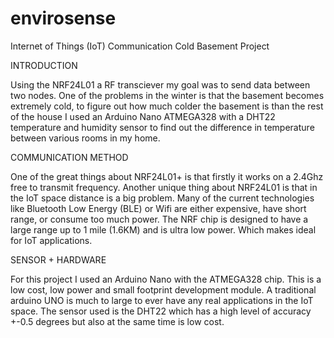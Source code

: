 # envirosense

Internet of Things (IoT) Communication
Cold Basement Project

INTRODUCTION 

Using the NRF24L01 a RF transciever my goal was to send data between two nodes.
One of the problems in the winter is that the basement becomes extremely cold,
to figure out how much colder the basement is than the rest of the house I used
an Arduino Nano ATMEGA328 with a DHT22 temperature and humidity sensor to find 
out the difference in temperature between various rooms in my home.

COMMUNICATION METHOD 

One of the great things about NRF24L01+ is that firstly it works on a 2.4Ghz
free to transmit frequency. Another unique thing about NRF24L01 is that in the 
IoT space distance is a big problem. Many of the current technologies like
Bluetooth Low Energy (BLE) or Wifi are either expensive, have short range, or
consume too much power. The NRF chip is designed to have a large range up to
1 mile (1.6KM) and is ultra low power. Which makes ideal for IoT applications.

SENSOR + HARDWARE

For this project I used an Arduino Nano with the ATMEGA328 chip.
This is a low cost, low power and small footprint development module.
A traditional arduino UNO is much to large to ever have any real
applications in the IoT space. The sensor used is the DHT22
which has a high level of accuracy +-0.5 degrees but also at the
same time is low cost. 


